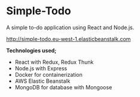 # Simple-Todo
A simple to-do application using React and Node.js.

http://simple-todo.eu-west-1.elasticbeanstalk.com

**Technologies used;**
- React with Redux, Redux Thunk
- Node.js with Express
- Docker for containerization
- AWS Elastic Beanstalk
- MongoDB for database with Mongoose
